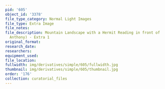 ```yaml
---
pid: '605'
object_id: '3378'
file_type_category: Normal Light Images
file_type: Extra Image
file_notes:
file_description: Mountain Landscape with a Hermit Reading in front of Ruins (St.
  Anthony) - Extra 1
original_format:
research_date:
researchers:
equipment_used:
file_location:
fullwidth: img/derivatives/simple/605/fullwidth.jpg
thumbnail: img/derivatives/simple/605/thumbnail.jpg
order: '176'
collection: curatorial_files
---
```

